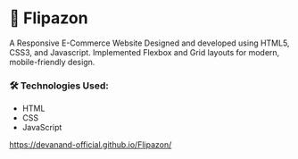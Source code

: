 # 👜 Flipazon

A Responsive E-Commerce Website Designed and developed using HTML5, CSS3, and Javascript. Implemented Flexbox and Grid layouts for modern, mobile-friendly design.

### 🛠️ Technologies Used:
- HTML
- CSS
- JavaScript
  
https://devanand-official.github.io/Flipazon/
